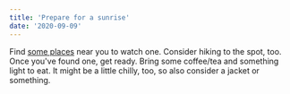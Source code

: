 ```yaml
---
title: 'Prepare for a sunrise'
date: '2020-09-09'
---
```


Find [some places](https://www.google.com/search?ei=UP9TX4STHqO7tgWv8aegDQ&q=where+to+watch+the+sunrise+near+me&oq=where+to+watch+sunrises+near+me&gs_lcp=CgZwc3ktYWIQARgCMgUIABDNAjIFCAAQzQIyBQgAEM0CMgUIABDNAjIFCAAQzQI6BAgAEEc6BggAEAcQHjoICAAQCBAHEB46BAgAEA06AggAOgYIABAIEB5Qt5gPWJmpD2Cw9w9oAXACeACAAWiIAdAEkgEDOC4xmAEAoAEBqgEHZ3dzLXdpesABAQ&sclient=psy-ab) near you to watch one. Consider hiking to the spot, too. Once you've found one, get ready. Bring some coffee/tea and something light to eat. It might be a little chilly, too, so also consider a jacket or something.